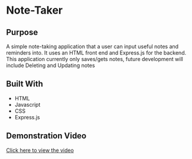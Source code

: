 # Note-Taker

## Purpose
A simple note-taking application that a user can input useful notes and reminders into. It uses an HTML front end and Express.js for the backend. This application currently only saves/gets notes, future development will include Deleting and Updating notes

## Built With
* HTML
* Javascript
* CSS
* Express.js

## Demonstration Video
[Click here to view the video](https://drive.google.com/file/d/1VuIF_u4VGMi-ZJFvmp6ZZOS6bvd0rP_I/view)


